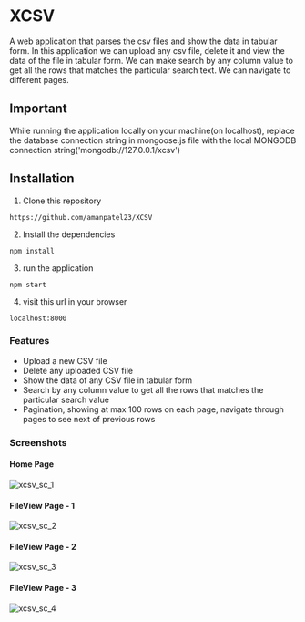 # XCSV
A web application that parses the csv files and show the data in tabular form. In this application we can upload any csv file, delete it and view the data of the file in
tabular form. We can make search by any column value to get all the rows that matches the particular search text. We can navigate to different pages.

## Important
While running the application locally on your machine(on localhost), replace the database connection string in mongoose.js file with the local MONGODB connection
string('mongodb://127.0.0.1/xcsv')

## Installation
1. Clone this repository
```
https://github.com/amanpatel23/XCSV
```
2. Install the dependencies
```
npm install
```
3. run the application
```
npm start
```
4. visit this url in your browser
```
localhost:8000 
```

### Features
- Upload a new CSV file
- Delete any uploaded CSV file
- Show the data of any CSV file in tabular form
- Search by any column value to get all the rows that matches the particular search value
- Pagination, showing at max 100 rows on each page, navigate through pages to see next of previous rows

### Screenshots

#### Home Page
![xcsv_sc_1](https://user-images.githubusercontent.com/53902012/236065634-c8a8fc71-aafb-423d-b8d5-e17395e34eae.png)

#### FileView Page - 1
![xcsv_sc_2](https://user-images.githubusercontent.com/53902012/236065813-40586811-972b-4dd2-a3f6-c352a233b2a4.png)

#### FileView Page - 2
![xcsv_sc_3](https://user-images.githubusercontent.com/53902012/236065888-10b702ad-8a29-4cd1-b265-96cce4b1033c.png)

#### FileView Page - 3
![xcsv_sc_4](https://user-images.githubusercontent.com/53902012/236065948-1d2bf5dd-de1f-4789-9849-0228eb435cc9.png)

